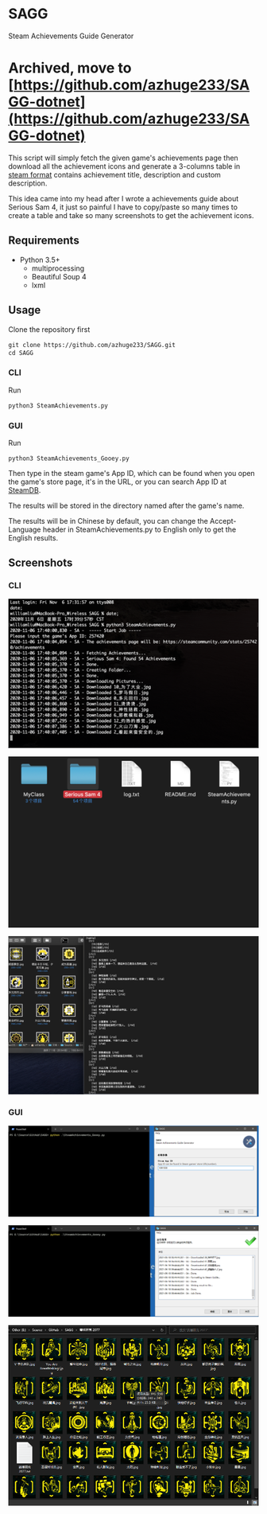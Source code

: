# SAGG
Steam Achievements Guide Generator

# Archived, move to [https://github.com/azhuge233/SAGG-dotnet](https://github.com/azhuge233/SAGG-dotnet)

This script will simply fetch the given game's achievements page then download all the achievement icons and generate a 3-columns table in [steam format](https://steamcommunity.com/comment/Guide/formattinghelp) contains achievement title, description and custom description.

This idea came into my head after I wrote a achievements guide about Serious Sam 4, it just so painful I have to copy/paste so many times to create a table and take so many screenshots to get the achievement icons.

## Requirements

- Python 3.5+
    - multiprocessing
    - Beautiful Soup 4
    - lxml

## Usage

Clone the repository first

```shell
git clone https://github.com/azhuge233/SAGG.git
cd SAGG
```

### CLI

Run

```shell
python3 SteamAchievements.py
```

### GUI

Run

```shell
python3 SteamAchievements_Gooey.py
```

Then type in the steam game's App ID, which can be found when you open the game's store page, it's in the URL, or you can search App ID at [SteamDB](https://steamdb.info).

The results will be stored in the directory named after the game's name.

The results will be in Chinese by default, you can change the Accept-Language header in SteamAchievements.py to English only to get the English results.

## Screenshots

### CLI

![CLI1](./pics/CLI1.png)

![CLI2](./pics/CLI2.png)

![CLI3](./pics/CLI3.png)

### GUI

![GUI1](./pics/GUI1.png)

![GUI2](./pics/GUI2.png)

![GUI3](./pics/GUI3.png)
